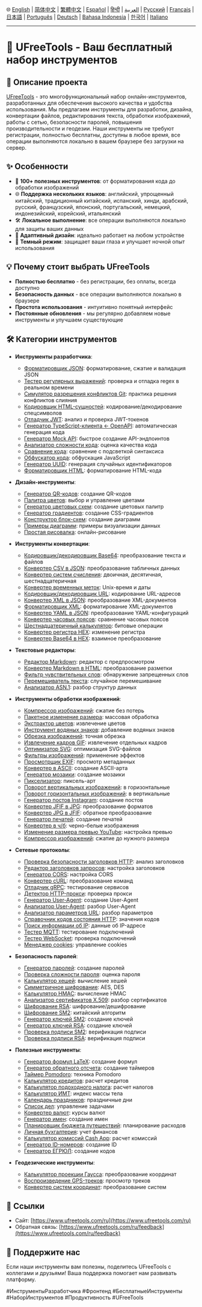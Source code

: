 🌐 [English](README.md) | [简体中文](README_zh-CN.md) | [繁體中文](README_zh-TW.md) | [Español](README_es.md) | [हिन्दी](README_hi.md) | [العربية](README_ar.md) | [Русский](README_ru.md) | [Français](README_fr.md) | [日本語](README_ja.md) | [Português](README_pt.md) | [Deutsch](README_de.md) | [Bahasa Indonesia](README_id.md) | [한국어](README_ko.md) | [Italiano](README_it.md)

---

# 🚀 UFreeTools - Ваш бесплатный набор инструментов

## 📝 Описание проекта

[UFreeTools](https://www.ufreetools.com/ru) - это многофункциональный набор онлайн-инструментов, разработанных для обеспечения высокого качества и удобства использования. Мы предлагаем инструменты для разработки, дизайна, конвертации файлов, редактирования текста, обработки изображений, работы с сетью, безопасности паролей, повышения производительности и геодезии. Наши инструменты не требуют регистрации, полностью бесплатны, доступны в любое время, все операции выполняются локально в вашем браузере без загрузки на сервер.

## ✨ Особенности

- 🔧 **100+ полезных инструментов**: от форматирования кода до обработки изображений
- 🌐 **Поддержка нескольких языков**: английский, упрощенный китайский, традиционный китайский, испанский, хинди, арабский, русский, французский, японский, португальский, немецкий, индонезийский, корейский, итальянский
- 🛠️ **Локальное выполнение**: все операции выполняются локально для защиты ваших данных
- 📱 **Адаптивный дизайн**: идеально работает на любом устройстве
- 🌙 **Темный режим**: защищает ваши глаза и улучшает ночной опыт использования

## 💡 Почему стоит выбрать UFreeTools

- **Полностью бесплатно** - без регистрации, без оплаты, всегда доступно
- **Безопасность данных** - все операции выполняются локально в браузере
- **Простота использования** - интуитивно понятный интерфейс
- **Постоянные обновления** - мы регулярно добавляем новые инструменты и улучшаем существующие

## 🛠️ Категории инструментов

- **Инструменты разработчика**:
  - [Форматировщик JSON](https://www.ufreetools.com/ru/tool/json-formatter): форматирование, сжатие и валидация JSON
  - [Тестер регулярных выражений](https://www.ufreetools.com/ru/tool/regex-tester): проверка и отладка regex в реальном времени
  - [Симулятор разрешения конфликтов Git](https://www.ufreetools.com/ru/tool/git-conflict-resolver): практика решения конфликтов слияния
  - [Кодировщик HTML-сущностей](https://www.ufreetools.com/ru/tool/html-entity-encoder): кодирование/декодирование спецсимволов
  - [Отладчик JWT](https://www.ufreetools.com/ru/tool/jwt-debugger): анализ и проверка JWT-токенов
  - [Генератор TypeScript-клиента ← OpenAPI](https://www.ufreetools.com/ru/tool/openapi-generator): автоматическая генерация кода
  - [Генератор Mock API](https://www.ufreetools.com/ru/tool/mock-api-generator): быстрое создание API-эндпоинтов
  - [Анализатор сложности кода](https://www.ufreetools.com/ru/tool/code-complexity-analyzer): оценка качества кода
  - [Сравнение кода](https://www.ufreetools.com/ru/tool/code-diff): сравнение с подсветкой синтаксиса
  - [Обфускатор кода](https://www.ufreetools.com/ru/tool/code-obfuscator): обфускация JavaScript
  - [Генератор UUID](https://www.ufreetools.com/ru/tool/uuid-generator): генерация случайных идентификаторов
  - [Форматировщик HTML](https://www.ufreetools.com/ru/tool/html-formatter): форматирование HTML-кода

- **Дизайн-инструменты**:
  - [Генератор QR-кодов](https://www.ufreetools.com/ru/tool/qr-code-generator): создание QR-кодов
  - [Палитра цветов](https://www.ufreetools.com/ru/tool/color-picker): выбор и управление цветами
  - [Генератор цветовых схем](https://www.ufreetools.com/ru/tool/color-scheme-generator): создание цветовых палитр
  - [Генератор градиентов](https://www.ufreetools.com/ru/tool/gradient-generator): создание CSS-градиентов
  - [Конструктор блок-схем](https://www.ufreetools.com/ru/tool/flowchart-generator): создание диаграмм
  - [Примеры диаграмм](https://www.ufreetools.com/ru/tool/diagram-examples): примеры визуализации данных
  - [Простая рисовалка](https://www.ufreetools.com/ru/tool/simple-drawing-board): онлайн-рисование

- **Инструменты конвертации**:
  - [Кодировщик/декодировщик Base64](https://www.ufreetools.com/ru/tool/base64-encoder-decoder): преобразование текста и файлов
  - [Конвертер CSV в JSON](https://www.ufreetools.com/ru/tool/csv-json-converter): преобразование табличных данных
  - [Конвертер систем счисления](https://www.ufreetools.com/ru/tool/number-converter): двоичная, десятичная, шестнадцатеричная
  - [Конвертер временных меток](https://www.ufreetools.com/ru/tool/timestamp-converter): Unix-время и даты
  - [Кодировщик/декодировщик URL](https://www.ufreetools.com/ru/tool/url-encode-decode): кодирование URL-адресов
  - [Конвертер XML в JSON](https://www.ufreetools.com/ru/tool/xml-json-converter): преобразование XML-документов
  - [Форматировщик XML](https://www.ufreetools.com/ru/tool/xml-formatter): форматирование XML-документов
  - [Конвертер YAML в JSON](https://www.ufreetools.com/ru/tool/yaml-json-converter): преобразование YAML-конфигураций
  - [Конвертер часовых поясов](https://www.ufreetools.com/ru/tool/timezone-converter): сравнение часовых поясов
  - [Шестнадцатеричный калькулятор](https://www.ufreetools.com/ru/tool/hex-bitwise-calculator): битовые операции
  - [Конвертер регистра HEX](https://www.ufreetools.com/ru/tool/hex-case-converter): изменение регистра
  - [Конвертер Base64 в HEX](https://www.ufreetools.com/ru/tool/base64-hex-converter): взаимное преобразование

- **Текстовые редакторы**:
  - [Редактор Markdown](https://www.ufreetools.com/ru/tool/markdown-editor): редактор с предпросмотром
  - [Конвертер Markdown в HTML](https://www.ufreetools.com/ru/tool/markdown-to-html): преобразование разметки
  - [Фильтр чувствительных слов](https://www.ufreetools.com/ru/tool/sensitive-word-filter): обнаружение запрещенных слов
  - [Перемешиватель текста](https://www.ufreetools.com/ru/tool/text-shuffler): случайное перемешивание
  - [Анализатор ASN.1](https://www.ufreetools.com/ru/tool/asn1-structure-parser): разбор структур данных

- **Инструменты обработки изображений**:
  - [Компрессор изображений](https://www.ufreetools.com/ru/tool/image-compressor): сжатие без потерь
  - [Пакетное изменение размера](https://www.ufreetools.com/ru/tool/image-batch-resizer): массовая обработка
  - [Экстрактор цветов](https://www.ufreetools.com/ru/tool/image-color-extractor): извлечение цветов
  - [Инструмент водяных знаков](https://www.ufreetools.com/ru/tool/image-watermark): добавление водяных знаков
  - [Обрезка изображений](https://www.ufreetools.com/ru/tool/image-cropper): точная обрезка
  - [Извлечение кадров GIF](https://www.ufreetools.com/ru/tool/gif-frame-extractor): извлечение отдельных кадров
  - [Оптимизатор SVG](https://www.ufreetools.com/ru/tool/svg-optimizer): оптимизация SVG-файлов
  - [Фильтры изображений](https://www.ufreetools.com/ru/tool/image-filters): применение эффектов
  - [Просмотрщик EXIF](https://www.ufreetools.com/ru/tool/image-exif-viewer): просмотр метаданных
  - [Конвертер в ASCII](https://www.ufreetools.com/ru/tool/image-to-ascii): создание ASCII-арта
  - [Генератор мозаики](https://www.ufreetools.com/ru/tool/image-mosaic-generator): создание мозаики
  - [Пикселизатор](https://www.ufreetools.com/ru/tool/image-pixelator): пиксель-арт
  - [Поворот вертикальных изображений](https://www.ufreetools.com/ru/tool/vertical-to-horizontal-image): в горизонтальные
  - [Поворот горизонтальных изображений](https://www.ufreetools.com/ru/tool/horizontal-to-vertical-image): в вертикальные
  - [Генератор постов Instagram](https://www.ufreetools.com/ru/tool/instagram-post-generator): создание постов
  - [Конвертер JFIF в JPG](https://www.ufreetools.com/ru/tool/jfif-to-jpg-converter): преобразование форматов
  - [Конвертер JPG в JFIF](https://www.ufreetools.com/ru/tool/jpg-to-jfif-converter): обратное преобразование
  - [Генератор печатей](https://www.ufreetools.com/ru/tool/seal-generator): создание печатей
  - [Конвертер в ч/б](https://www.ufreetools.com/ru/tool/black-white-image-converter): черно-белые изображения
  - [Изменение размера превью YouTube](https://www.ufreetools.com/ru/tool/youtube-thumbnail-resizer): настройка превью
  - [Компрессор изображений](https://www.ufreetools.com/ru/tool/reduce-image-size-in-kb-mb): сжатие до нужного размера

- **Сетевые протоколы**:
  - [Проверка безопасности заголовков HTTP](https://www.ufreetools.com/ru/tool/http-header-security-checker): анализ заголовков
  - [Редактор заголовков запросов](https://www.ufreetools.com/ru/tool/request-header-editor): настройка заголовков
  - [Генератор CORS](https://www.ufreetools.com/ru/tool/cors-generator): настройка CORS
  - [Конвертер cURL](https://www.ufreetools.com/ru/tool/curl-converter): преобразование команд
  - [Отладчик gRPC](https://www.ufreetools.com/ru/tool/grpc-debugger): тестирование сервисов
  - [Детектор HTTP-прокси](https://www.ufreetools.com/ru/tool/http-proxy-detector): проверка прокси
  - [Генератор User-Agent](https://www.ufreetools.com/ru/tool/user-agent-generator): создание User-Agent
  - [Анализатор User-Agent](https://www.ufreetools.com/ru/tool/user-agent-parser): разбор User-Agent
  - [Анализатор параметров URL](https://www.ufreetools.com/ru/tool/url-params-parser): разбор параметров
  - [Справочник кодов состояния HTTP](https://www.ufreetools.com/ru/tool/http-status-code-lookup): значения кодов
  - [Поиск информации об IP](https://www.ufreetools.com/ru/tool/ip-lookup): данные об IP-адресе
  - [Тестер MQTT](https://www.ufreetools.com/ru/tool/mqtt-tester): тестирование подключений
  - [Тестер WebSocket](https://www.ufreetools.com/ru/tool/websocket-tester): проверка подключений
  - [Менеджер cookies](https://www.ufreetools.com/ru/tool/cookie-manager): управление cookies

- **Безопасность паролей**:
  - [Генератор паролей](https://www.ufreetools.com/ru/tool/password-generator): создание паролей
  - [Проверка сложности пароля](https://www.ufreetools.com/ru/tool/password-strength-checker): оценка пароля
  - [Калькулятор хешей](https://www.ufreetools.com/ru/tool/hash-calculator): вычисление хешей
  - [Симметричное шифрование](https://www.ufreetools.com/ru/tool/symmetric-crypto): AES, DES
  - [Калькулятор HMAC](https://www.ufreetools.com/ru/tool/hmac-calculator): вычисление HMAC
  - [Анализатор сертификатов X.509](https://www.ufreetools.com/ru/tool/x509-certificate-parser): разбор сертификатов
  - [Шифрование RSA](https://www.ufreetools.com/ru/tool/rsa-encryption-decryption): шифрование/дешифрование
  - [Шифрование SM2](https://www.ufreetools.com/ru/tool/sm2-encryption-decryption): китайский алгоритм
  - [Генератор ключей SM2](https://www.ufreetools.com/ru/tool/sm2-key-pair-generator): создание ключей
  - [Генератор ключей RSA](https://www.ufreetools.com/ru/tool/rsa-key-pair-generator): создание ключей
  - [Проверка подписи SM2](https://www.ufreetools.com/ru/tool/sm2-signature-verifier): верификация подписи
  - [Проверка подписи RSA](https://www.ufreetools.com/ru/tool/rsa-signature-verifier): верификация подписи

- **Полезные инструменты**:
  - [Генератор формул LaTeX](https://www.ufreetools.com/ru/tool/latex-equation-generator): создание формул
  - [Генератор обратного отсчета](https://www.ufreetools.com/ru/tool/countdown-generator): создание таймеров
  - [Таймер Pomodoro](https://www.ufreetools.com/ru/tool/pomodoro-timer): техника Pomodoro
  - [Калькулятор кредитов](https://www.ufreetools.com/ru/tool/loan-calculator): расчет кредитов
  - [Калькулятор подоходного налога](https://www.ufreetools.com/ru/tool/income-tax-calculator): расчет налогов
  - [Калькулятор ИМТ](https://www.ufreetools.com/ru/tool/bmi-calculator): индекс массы тела
  - [Календарь праздников](https://www.ufreetools.com/ru/tool/holiday-calendar): праздничные дни
  - [Список дел](https://www.ufreetools.com/ru/tool/todo-list): управление задачами
  - [Конвертер валют](https://www.ufreetools.com/ru/tool/currency-converter): курсы валют
  - [Генератор имен](https://www.ufreetools.com/ru/tool/name-generator): создание имен
  - [Планировщик бюджета путешествий](https://www.ufreetools.com/ru/tool/travel-budget-planner): планирование расходов
  - [Личная бухгалтерия](https://www.ufreetools.com/ru/tool/personal-account-book): учет финансов
  - [Калькулятор комиссий Cash App](https://www.ufreetools.com/ru/tool/cash-app-fee-calculator): расчет комиссий
  - [Генератор ID-номеров](https://www.ufreetools.com/ru/tool/id-card-number-generator): создание ID
  - [Генератор ЕГРЮЛ](https://www.ufreetools.com/ru/tool/unified-social-credit-code-generator): создание кодов

- **Геодезические инструменты**:
  - [Калькулятор проекции Гаусса](https://www.ufreetools.com/ru/tool/gauss-projection-calculator): преобразование координат
  - [Воспроизведение GPS-треков](https://www.ufreetools.com/ru/tool/gps-track-replay): просмотр треков
  - [Конвертер систем координат](https://www.ufreetools.com/ru/tool/coordinate-system-converter): преобразование систем

## 🔗 Ссылки

- Сайт: [https://www.ufreetools.com/ru](https://www.ufreetools.com/ru)
- Обратная связь: [https://www.ufreetools.com/ru/feedback](https://www.ufreetools.com/ru/feedback)

## 🙏 Поддержите нас

Если наши инструменты вам полезны, поделитесь UFreeTools с коллегами и друзьями! Ваша поддержка помогает нам развивать платформу.

#ИнструментыРазработчика #Фронтенд #БесплатныеИнструменты #НаборИнструментов #Продуктивность #UFreeTools